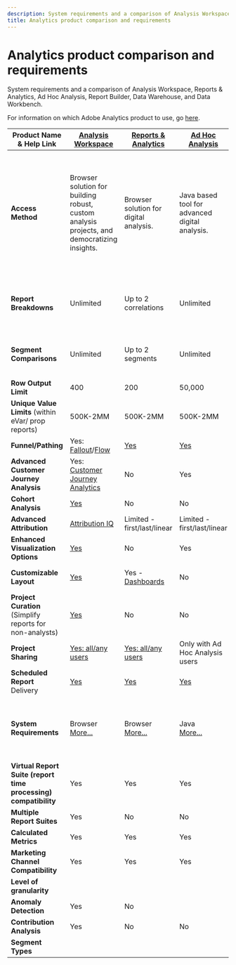 ```yaml
---
description: System requirements and a comparison of Analysis Workspace, Reports & Analytics, Ad Hoc Analysis, Report Builder, Data Warehouse, and Data Workbench
title: Analytics product comparison and requirements
---
```


# Analytics product comparison and requirements

System requirements and a comparison of Analysis Workspace, Reports & Analytics, Ad Hoc Analysis, Report Builder, Data Warehouse, and Data Workbench.

For information on which Adobe Analytics product to use, go [here](/help/admin/c-analytics-product-comparison/which-analytics-tool.md).

|Product Name & Help Link|[Analysis Workspace](https://docs.adobe.com/content/help/en/analytics/analyze/analysis-workspace/home.html)|[Reports & Analytics](https://docs.adobe.com/content/help/en/analytics/analyze/reports-analytics/getting-started.html)|[Ad Hoc Analysis](https://docs.adobe.com/content/help/en/analytics/analyze/ad-hoc-analysis/adhoc-home.html)|[Report Builder](https://docs.adobe.com/content/help/en/analytics/analyze/report-builder/home.html)|[Data Warehouse](https://docs.adobe.com/content/help/en/analytics/export/data-warehouse/data-warehouse.html)|[Data Workbench](https://docs.adobe.com/content/help/en/data-workbench/using/home.html)|
|---|---|---|---|---|---|---|
|**Access Method**|Browser solution for building robust, custom analysis projects, and democratizing insights.|Browser solution for digital analysis.|Java based tool for advanced digital analysis.|Excel add-in that lets you build customized requests from R&A data, and visualize using Microsoft Excel.|Browser solution that generates reports in .csv format. Can generate Tableau format files.|Multi-channel analytics tool for advanced analysis, such as custom attribution modeling, predictive analytics, and 360 customer analysis.|
|**Report Breakdowns**|Unlimited|Up to 2 correlations|Unlimited|Up to 2 correlations|Performs fully expanded, unlimited breakdowns, break down by segment.|Unlimited|
|**Segment Comparisons**|Unlimited|Up to 2 segments|Unlimited|Unlimited (data request stacking)|1 segment. Supports multiple (stacked) segments.|Unlimited|
|**Row Output Limit**|400|200|50,000|50,000|Unlimited|Customizable|
|**Unique Value Limits** (within eVar/ prop reports)|500K-2MM|500K-2MM|500K-2MM|500K-2MM|Unlimited|Customizable|
|**Funnel/Pathing**|Yes: [Fallout](https://docs.adobe.com/content/help/en/analytics/analyze/analysis-workspace/visualizations/fallout/fallout-flow.html)/[Flow](https://docs.adobe.com/content/help/en/analytics/analyze/analysis-workspace/visualizations/flow/flow.html)|[Yes](https://docs.adobe.com/content/help/en/analytics/analyze/reports-analytics/reports.html)|[Yes](https://docs.adobe.com/content/help/en/analytics/analyze/ad-hoc-analysis/c-reports-paths.html)|Yes|No|Yes|
|**Advanced Customer Journey Analysis**|Yes: [Customer Journey Analytics](https://docs.adobe.com/content/help/en/analytics-platform/using/cja-landing.html)|No|Yes|No|No|Yes|
|**Cohort Analysis**|[Yes](https://docs.adobe.com/content/help/en/analytics/analyze/analysis-workspace/visualizations/cohort-table/cohort-analysis.html)|No|No|No|No|Yes|
|**Advanced Attribution**|[Attribution IQ](https://docs.adobe.com/content/help/en/analytics/analyze/analysis-workspace/attribution-iq.html)|Limited - first/last/linear|Limited - first/last/linear|Limited - first/last/linear|Limited - first/last/linear|Yes|
|**Enhanced Visualization Options**|[Yes](https://docs.adobe.com/content/help/en/analytics/analyze/analysis-workspace/visualizations/freeform-analysis-visualizations.html)|No|Yes|Yes|No|Yes|
|**Customizable Layout**|[Yes](https://docs.adobe.com/content/help/en/analytics/analyze/analysis-workspace/home.html)|Yes - [Dashboards](https://docs.adobe.com/content/help/en/analytics/analyze/reports-analytics/dashboard.html)|No|[Yes](https://docs.adobe.com/content/help/en/analytics/analyze/report-builder/layout/configure-the-custom-layout.html)|Sort results by breakdown or by metrics.|Yes|
|**Project Curation** (Simplify reports for non-analysts)|[Yes](https://docs.adobe.com/content/help/en/analytics/analyze/analysis-workspace/curate-share/curate.html)|No|No|Yes|No|Yes|
|**Project Sharing**|[Yes: all/any users](https://docs.adobe.com/content/help/en/analytics/analyze/analysis-workspace/curate-share/curate.html)|[Yes: all/any users](https://docs.adobe.com/content/help/en/analytics/analyze/reports-analytics/scheduling.html)|Only with Ad Hoc Analysis users|Yes: all/any users|No|Yes|
|**Scheduled Report** Delivery|[Yes](https://docs.adobe.com/content/help/en/analytics/analyze/analysis-workspace/curate-share/schedule-projects.html)|[Yes](https://docs.adobe.com/content/help/en/analytics/analyze/reports-analytics/scheduling.html)|[Yes](https://docs.adobe.com/content/help/en/analytics/analyze/ad-hoc-analysis/c-schedule.html)|[Yes](https://docs.adobe.com/content/help/en/analytics/analyze/report-builder/t-schedule-a-data-request.html)|Yes|Yes|
|**System Requirements**|Browser<br>[More...](https://docs.adobe.com/content/help/en/analytics/admin/sys-reqs.html)|Browser<br>[More...](https://docs.adobe.com/content/help/en/analytics/admin/sys-reqs.html)|Java<br>[More...](https://docs.adobe.com/content/help/en/analytics/analyze/ad-hoc-analysis/c-getting-started.html)|Windows, MS Excel<br>[More...](https://docs.adobe.com/content/help/en/analytics/analyze/report-builder/report-builder-setup/system-requirements.html)|Browser and program to open .csv  files like MS Excel. Can generate Tableau format files.|Windows 64 bit, good graphics adapter for OpenGL 3.2 [More...](https://docs.adobe.com/content/help/en/data-workbench/using/install/c-data-workbench-client-install.html)|
|**Virtual Report Suite (report time processing) compatibility**|Yes|Yes|Yes|Yes|No|Yes?|
|**Multiple Report Suites**|Yes|No|No|No|No|Yes?|
|**Calculated Metrics**|Yes|Yes|Yes|Yes|Yes|Yes|
|**Marketing Channel Compatibility**|Yes|Yes|Yes|Yes|?|?|
|**Level of granularity**|||||||
|**Anomaly Detection**|Yes|No|||||
|**Contribution Analysis**|Yes|No|No|No|No|Yes|
|**Segment Types**|||||||